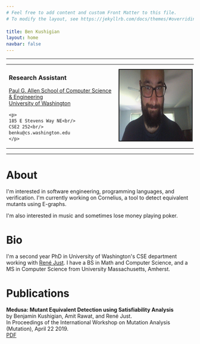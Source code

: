 ```yaml
---
# Feel free to add content and custom Front Matter to this file.
# To modify the layout, see https://jekyllrb.com/docs/themes/#overriding-theme-defaults

title: Ben Kushigian
layout: home
navbar: false
---
```


<hr size="2" noshade color="gray">
  <table width="100%" border="0px" cellpadding="5px" cellspacing="5px" pad="3px">
  <td style="text-align: left" border="0px">
    <h3> Research Assistant</h3>
    <p>
      <a href="https://www.cs.washington.edu/">Paul G. Allen School of Computer
      Science & Engineering<br/></a>
      <a href="http://www.washington.edu/">University of Washington</a>
    </p>

    <p>
    185 E Stevens Way NE<br/>
    CSE2 252<br/>
    benku@cs.washington.edu
    </p>
  </td>
  <td  border="0px">
    <img border="2px" src="/assets/img/me.jpg" height="190px">
  </td>
  </table>

<hr size="2" noshade color="gray">

# About
I'm interested in software engineering, programming languages, and verification.
I'm currently working on Cornelius, a tool to detect equivalent mutants using
E-graphs.

I'm also interested in music and sometimes lose money playing poker.

# Bio
I'm a second year PhD in University of Washington's CSE department working with
[René Just][rjust-site]. I have a BS in Math and Computer Science, and a MS in
Computer Science from University Massachusetts, Amherst.

# Publications

  <p> <b>Medusa: Mutant Equivalent Detection using Satisfiability
  Analysis</b><br/>
  by Benjamin Kushigian, Amit Rawat, and René Just.<br/>
  In Proceedings of the International Workshop on Mutation Analysis (Mutation), April 22 2019.<br/>
  <a href="/assets/files/medusa_icst_2019.pdf">PDF</a>
  </p>


[rjust-site]:https://people.cs.umass.edu/~rjust/
